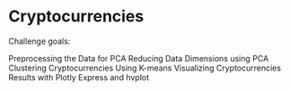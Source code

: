 # Cryptocurrencies

Challenge goals:

Preprocessing the Data for PCA
Reducing Data Dimensions using PCA
Clustering Cryptocurrencies Using K-means
Visualizing Cryptocurrencies Results with Plotly Express and hvplot
